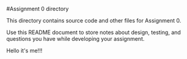 #Assignment 0 directory

This directory contains source code and other files for Assignment 0.

Use this README document to store notes about design, testing, and
questions you have while developing your assignment.


Hello it's me!!!

